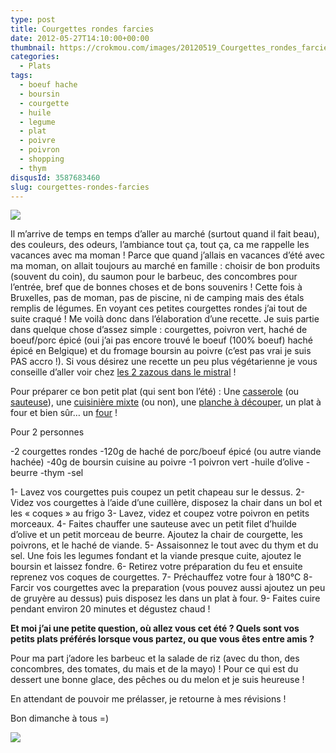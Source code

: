 ```yaml
---
type: post
title: Courgettes rondes farcies
date: 2012-05-27T14:10:00+00:00
thumbnail: https://crokmou.com/images/20120519_Courgettes_rondes_farcies_poivron_0024.jpg
categories:
  - Plats
tags:
  - boeuf hache
  - boursin
  - courgette
  - huile
  - legume
  - plat
  - poivre
  - poivron
  - shopping
  - thym
disqusId: 3587683460
slug: courgettes-rondes-farcies
---
```


[![](https://crokmou.com/images/20120519_Courgettes_rondes_farcies_poivron_0024.jpg)](https://crokmou.com/images/20120519_Courgettes_rondes_farcies_poivron_0024.jpg)

Il m’arrive de temps en temps d’aller au marché (surtout quand il fait beau), des couleurs, des odeurs, l’ambiance tout ça, tout ça, ca me rappelle les vacances avec ma moman ! Parce que quand j’allais en vacances d’été avec ma moman, on allait toujours au marché en famille : choisir de bon produits (souvent du coin), du saumon pour le barbeuc, des concombres pour l’entrée, bref que de bonnes choses et de bons souvenirs ! Cette fois à Bruxelles, pas de moman, pas de piscine, ni de camping mais des étals remplis de légumes. En voyant ces petites courgettes rondes j’ai tout de suite craqué ! Me voilà donc dans l’élaboration d’une recette. Je suis partie dans quelque chose d’assez simple : courgettes, poivron vert, haché de boeuf/porc épicé (oui j’ai pas encore trouvé le boeuf (100% boeuf) haché épicé en Belgique) et du fromage boursin au poivre (c’est pas vrai je suis PAS accro !). Si vous désirez une recette un peu plus végétarienne je vous conseille d’aller voir chez [les 2 zazous dans le mistral](http://mistralzazou.blogspot.com/2012/05/petits-farcis-vegetariens-ricotta.html) !

Pour préparer ce bon petit plat (qui sent bon l’été) : Une [casserole](http://www.rueducommerce.fr/m/pl/malid:115) (ou [sauteuse](http://www.rueducommerce.fr/m/pl/malid:15123301)), une [cuisinière mixte](http://www.rueducommerce.fr/index/cuisiniere%20mixte) (ou non), une [planche à découper](http://www.blogger.com/%22http://www.rueducommerce.fr/m/pl/malid:4820408%20%22), un plat à four et bien sûr… un [four](http://www.rueducommerce.fr/m/pl/malid:9404136) !

Pour 2 personnes

-2 courgettes rondes
-120g de haché de porc/boeuf épicé (ou autre viande hachée)
-40g de boursin cuisine au poivre
-1 poivron vert
-huile d’olive
-beurre
-thym
-sel

1- Lavez vos courgettes puis coupez un petit chapeau sur le dessus.
2- Videz vos courgettes à l’aide d’une cuillère, disposez la chair dans un bol et les « coques » au frigo
3- Lavez, videz et coupez votre poivron en petits morceaux.
4- Faites chauffer une sauteuse avec un petit filet d’huilde d’olive et un petit morceau de beurre. Ajoutez la chair de courgette, les poivrons, et le haché de viande.
5- Assaisonnez le tout avec du thym et du sel. Une fois les legumes fondant et la viande presque cuite, ajoutez le boursin et laissez fondre.
6- Retirez votre préparation du feu et ensuite reprenez vos coques de courgettes.
7- Préchauffez votre four à 180°C
8- Farcir vos courgettes avec la preparation (vous pouvez aussi ajoutez un peu de gruyère au dessus) puis disposez les dans un plat à four.
9- Faites cuire pendant environ 20 minutes et dégustez chaud !

**Et moi j’ai une petite question, où allez vous cet été ? Quels sont vos petits plats préférés lorsque vous partez, ou que vous êtes entre amis ?**

Pour ma part j’adore les barbeuc et la salade de riz (avec du thon, des concombres, des tomates, du mais et de la mayo) ! Pour ce qui est du dessert une bonne glace, des pêches ou du melon et je suis heureuse !

En attendant de pouvoir me prélasser, je retourne à mes révisions !

Bon dimanche à tous =)

[![](http://1.bp.blogspot.com/-7DPn2lv5DHs/T8InosiRAiI/AAAAAAAACcU/72rAhOPEyGw/s1600/cute-white-kitten-head-emoticon-110.gif)](http://1.bp.blogspot.com/-7DPn2lv5DHs/T8InosiRAiI/AAAAAAAACcU/72rAhOPEyGw/s1600/cute-white-kitten-head-emoticon-110.gif)